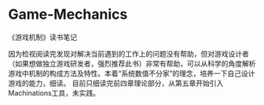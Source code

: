 # Game-Mechanics
《游戏机制》读书笔记

因为检视阅读完发现对解决当前遇到的工作上的问题没有帮助，但对游戏设计者（如果想做独立游戏研发者，强烈推荐此书）非常有帮助，可以从科学的角度解析游戏中机制的构成方法及特性。本着“系统数值不分家”的理念，培养一下自己设计游戏的能力，细读。
目前只细读完前四章理论部分，从第五章开始引入Machinations工具，未实践。

